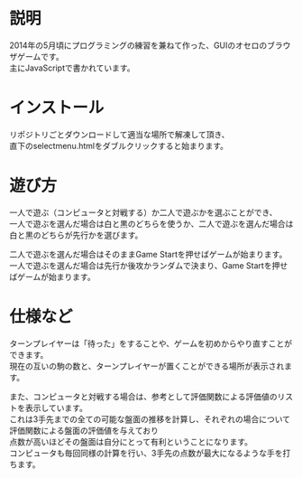 # 説明
2014年の5月頃にプログラミングの練習を兼ねて作った、GUIのオセロのブラウザゲームです。  
主にJavaScriptで書かれています。

# インストール
リポジトリごとダウンロードして適当な場所で解凍して頂き、  
直下のselectmenu.htmlをダブルクリックすると始まります。

# 遊び方
一人で遊ぶ（コンピュータと対戦する）か二人で遊ぶかを選ぶことができ、  
一人で遊ぶを選んだ場合は白と黒のどちらを使うか、二人で遊ぶを選んだ場合は白と黒のどちらが先行かを選びます。    

二人で遊ぶを選んだ場合はそのままGame Startを押せばゲームが始まります。  
一人で遊ぶを選んだ場合は先行か後攻かランダムで決まり、Game Startを押せばゲームが始まります。

# 仕様など
ターンプレイヤーは「待った」をすることや、ゲームを初めからやり直すことができます。  
現在の互いの駒の数と、ターンプレイヤーが置くことができる場所が表示されます。    

また、コンピュータと対戦する場合は、参考として評価関数による評価値のリストを表示しています。  
これは3手先までの全ての可能な盤面の推移を計算し、それぞれの場合について評価関数による盤面の評価値を与えており  
点数が高いほどその盤面は自分にとって有利ということになります。  
コンピュータも毎回同様の計算を行い、3手先の点数が最大になるような手を打ちます。
